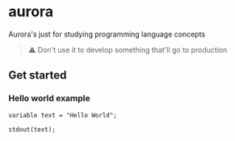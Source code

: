 # aurora
Aurora's just for studying programming language concepts

> :warning: Don't use it to develop something that'll go to production

## Get started

### Hello world example

```aurora
variable text = "Hello World";

stdout(text);
```
